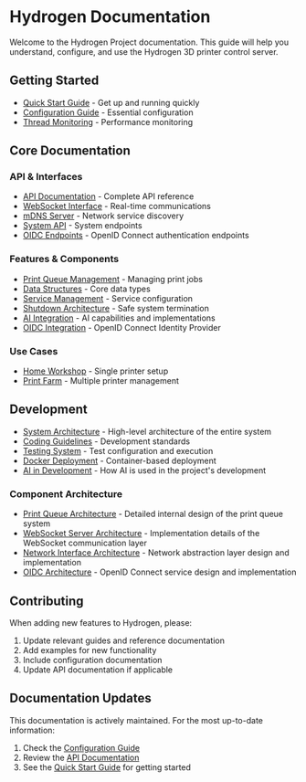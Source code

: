 # Hydrogen Documentation

Welcome to the Hydrogen Project documentation. This guide will help you understand, configure, and use the Hydrogen 3D printer control server.

## Getting Started

- [Quick Start Guide](./guides/quick-start.md) - Get up and running quickly
- [Configuration Guide](./reference/configuration.md) - Essential configuration
- [Thread Monitoring](./thread_monitoring.md) - Performance monitoring

## Core Documentation

### API & Interfaces

- [API Documentation](./api.md) - Complete API reference
- [WebSocket Interface](./web_socket.md) - Real-time communications
- [mDNS Server](./mdns_server.md) - Network service discovery
- [System API](./api/system/system_info.md) - System endpoints
- [OIDC Endpoints](./api/oidc/oidc_endpoints.md) - OpenID Connect authentication endpoints

### Features & Components

- [Print Queue Management](./print_queue.md) - Managing print jobs
- [Data Structures](./reference/data_structures.md) - Core data types
- [Service Management](./service.md) - Service configuration
- [Shutdown Architecture](./shutdown_architecture.md) - Safe system termination
- [AI Integration](./ai_integration.md) - AI capabilities and implementations
- [OIDC Integration](./oidc_integration.md) - OpenID Connect Identity Provider

### Use Cases

- [Home Workshop](./guides/use-cases/home-workshop.md) - Single printer setup
- [Print Farm](./guides/use-cases/print-farm.md) - Multiple printer management

## Development

- [System Architecture](./reference/system_architecture.md) - High-level architecture of the entire system
- [Coding Guidelines](./coding_guidelines.md) - Development standards
- [Testing System](./testing.md) - Test configuration and execution
- [Docker Deployment](./deployment/docker.md) - Container-based deployment
- [AI in Development](./development/ai_development.md) - How AI is used in the project's development

### Component Architecture

- [Print Queue Architecture](./reference/print_queue_architecture.md) - Detailed internal design of the print queue system
- [WebSocket Server Architecture](./reference/websocket_architecture.md) - Implementation details of the WebSocket communication layer
- [Network Interface Architecture](./reference/network_architecture.md) - Network abstraction layer design and implementation
- [OIDC Architecture](./reference/oidc_architecture.md) - OpenID Connect service design and implementation

## Contributing

When adding new features to Hydrogen, please:

1. Update relevant guides and reference documentation
2. Add examples for new functionality
3. Include configuration documentation
4. Update API documentation if applicable

## Documentation Updates

This documentation is actively maintained. For the most up-to-date information:

1. Check the [Configuration Guide](./reference/configuration.md)
2. Review the [API Documentation](./api.md)
3. See the [Quick Start Guide](./guides/quick-start.md) for getting started
